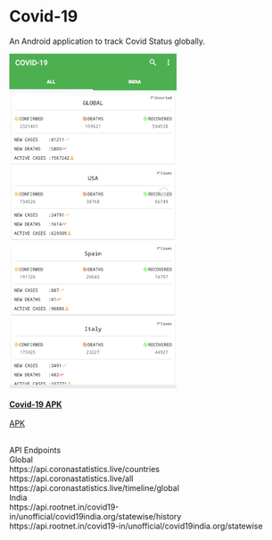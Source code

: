 # Covid-19

An Android application to track Covid Status globally.

![](Covid-19.gif)
<br><br>
<b>
[Covid-19 APK](app-debug.apk)<br>
  <br>
  </b>
  <a href="data:application/octet-stream,DATA" download="app-debug.apk">APK</a>

  <br>
API Endpoints<br>
Global<br>
https://api.coronastatistics.live/countries<br>
https://api.coronastatistics.live/all<br>
https://api.coronastatistics.live/timeline/global<br>
India<br>
https://api.rootnet.in/covid19-in/unofficial/covid19india.org/statewise/history<br>
https://api.rootnet.in/covid19-in/unofficial/covid19india.org/statewise<br>
